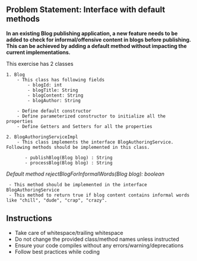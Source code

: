 ## Problem Statement: Interface with default methods

**In an existing Blog publishing application, a new feature needs to be added to check for informal/offensive content in blogs before publishing.
 This can be achieved by adding a default method without impacting the current implementations.**
 
 This exercise has 2 classes
 
    1. Blog
        - This class has following fields
            - blogId: int
            - blogTitle: String
            - blogContent: String
            - blogAuthor: String
            
        - Define default constructor
        - Define parameterized constructor to initialize all the properties 
        - Define Getters and Setters for all the properties

    2. BlogAuthoringServiceImpl
        - This class implements the interface BlogAuthoringService. Following methods should be implemented in this class.
     
           - publishBlog(Blog blog) : String
           - processBlog(Blog blog) : String
           
 *Default method rejectBlogForInformalWords(Blog blog): boolean*
 
     - This method should be implemented in the interface BlogAuthoringService
     - This method to return true if blog content contains informal words like "chill", "dude", "crap", "crazy".
  
            
## Instructions
- Take care of whitespace/trailing whitespace
- Do not change the provided class/method names unless instructed
- Ensure your code compiles without any errors/warning/deprecations 
- Follow best practices while coding